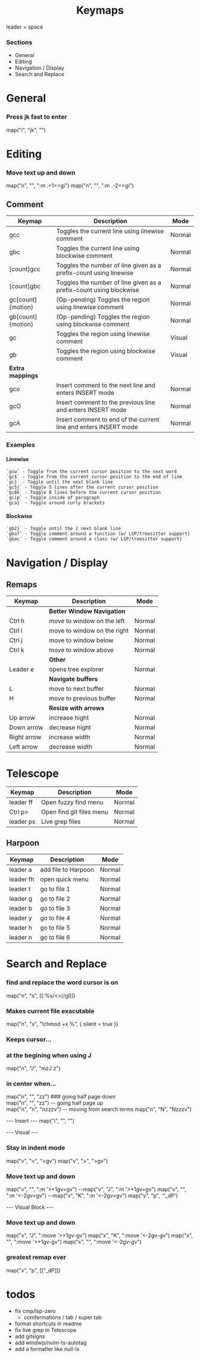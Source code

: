 <h1 align="center"> Keymaps </h1>

<!-- # Idea -->
<!-- ## plugin -->
<!-- ### mode -->

leader = space 

### Sections

- General
- Editing
- Navigation / Display
- Search and Replace

# General

### Press jk fast to enter
map("i", "jk", "<ESC>")

# Editing
### Move text up and down
map("n", "<A-j>", "<Esc>:m .+1<CR>==gi")
map("n", "<A-k>", "<Esc>:m .-2<CR>==gi")

## Comment

| Keymap | Description | Mode |
| ----------- | ----------- | ----------- |
| gcc | Toggles the current line using linewise comment | Normal |
| gbc | Toggles the current line using blockwise comment | Normal |
| [count]gcc | Toggles the number of line given as a prefix-count using linewise | Normal |
| [count]gbc | Toggles the number of line given as a prefix-count using blockwise | Normal |
| gc[count]{motion} | (Op-pending) Toggles the region using linewise comment | Normal |
| gb[count]{motion} | (Op-pending) Toggles the region using blockwise comment | Normal |
| gc | Toggles the region using linewise comment | Visual |
| gb | Toggles the region using blockwise comment | Visual |
| **Extra mappings** |||
| gco | Insert comment to the next line and enters INSERT mode | Normal |
| gcO | Insert comment to the previous line and enters INSERT mode | Normal |
| gcA | Insert comment to end of the current line and enters INSERT mode | Normal |

### Examples
#### Linewise
```
`gcw` - Toggle from the current cursor position to the next word
`gc$` - Toggle from the current cursor position to the end of line
`gc}` - Toggle until the next blank line
`gc5j` - Toggle 5 lines after the current cursor position
`gc8k` - Toggle 8 lines before the current cursor position
`gcip` - Toggle inside of paragraph
`gca}` - Toggle around curly brackets
```
#### Blockwise
```
`gb2}` - Toggle until the 2 next blank line
`gbaf` - Toggle comment around a function (w/ LSP/treesitter support)
`gbac` - Toggle comment around a class (w/ LSP/treesitter support)
```

# Navigation / Display

## Remaps

| Keymap | Description | Mode |
| ----------- | ----------- | ----------- |
| | **Better Window Navigation**  | |
| Ctrl h | move to window on the left | Normal |
| Ctrl l | move to window on the right | Normal |
| Ctrl j | move to window below | Normal |
| Ctrl k | move to window above | Normal |
| | **Other** | |
| Leader e | opens tree explorer | Normal |
| | **Navigate buffers** | |
| L | move to next buffer | Normal |
| H | move to previous buffer | Normal |
| | **Resize with arrows** | |
| Up arrow | increase hight | Normal |
| Down arrow | decrease hight | Normal |
| Right arrow | increase width | Normal |
| Left arrow | decrease width | Normal |

# Telescope
| Keymap | Description | Mode |
| ----------- | ----------- | ----------- |
| leader ff | Open fuzzy find menu | Normal |
| Ctrl p> | Open find git files menu | Normal |
| leader ps | Live grep files | Normal | 

## Harpoon
| Keymap | Description | Mode |
| ----------- | ----------- | ----------- |
| leader a | add file to Harpoon | Normal |
| leader fh | open quick menu | Normal |
| leader t | go to file 1 | Normal |
| leader g | go to file 2 | Normal |
| leader b | go to file 3 | Normal |
| leader y | go to file 4 | Normal |
| leader h | go to file 5 | Normal |
| leader n | go to file 6 | Normal |

# Search and Replace

### find and replace the word cursor is on 
map("n", "<leader>s", [[:%s/\<<C-r><C-w>\>/<C-r><C-w>/gI<Left><Left><Left>]])






### Makes current file exacutable 
map("n", "<leader>x", "<cmd>!chmod +x %<CR>", { silent = true })

### Keeps cursor... 
### at the begining when using J
map("n", "J", "mzJ`z")  
### in center when...  
map("n", "<C-d>", "<C-d>zz")  ### going half page down  
map("n", "<C-u>", "<C-u>zz")  -- going half page up  
map("n", "n", "nzzzv")        -- moving from search terms 
map("n", "N", "Nzzzv")




--- Insert ---
map("i", "<C-c>", "<Esc>")

--- Visual ---
### Stay in indent mode
map("v", "<", "<gv")
map("v", ">", ">gv")

### Move text up and down
map("v", "<A-j>", ":m '>+1<CR>gv=gv")  --map("v", "J", ":m '>+1<CR>gv=gv")
map("v", "<A-k>", ":m '<-2<CR>gv=gv")  --map("v", "K", ":m '<-2<CR>gv=gv")
map("v", "p", '"_dP')

--- Visual Block ---
### Move text up and down
map("x", "J", ":move '>+1<CR>gv-gv")
map("x", "K", ":move '<-2<CR>gv-gv")
map("x", "<A-j>", ":move '>+1<CR>gv-gv")
map("x", "<A-k>", ":move '<-2<CR>gv-gv")
### greatest remap ever
map("x", "<leader>p", [["_dP]])




# todos 
- fix cmp/lsp-zero 
    - comfermations / tab / super tab
- format shortcuts in readme 
- fix live grep in Telescope
- add gitsigns
- add windwp/nvim-ts-autotag
- add a formatter like null-ls
